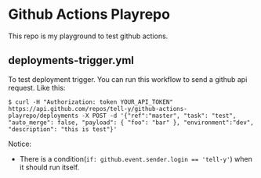 # Github Actions Playrepo
This repo is my playground to test github actions.

## deployments-trigger.yml
To test deployment trigger.
You can run this workflow to send a github api request.
Like this:
```
$ curl -H "Authorization: token YOUR_API_TOKEN" https://api.github.com/repos/tell-y/github-actions-playrepo/deployments -X POST -d '{"ref":"master", "task": "test", "auto_merge": false, "payload": { "foo": "bar" }, "environment":"dev", "description": "this is test"}'
```

Notice:
- There is a condition(`if: github.event.sender.login == 'tell-y'`) when it should run itself.

